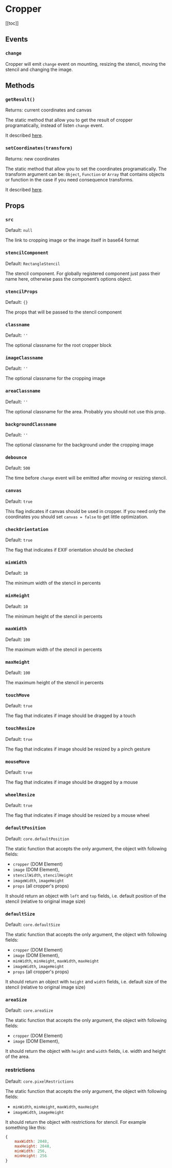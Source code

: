 # Cropper

[[toc]]

## Events

### `change`

Cropper will emit `change` event on mounting, resizing the stencil, moving the stencil and changing the image.

## Methods

### `getResult()`
Returns: current coordinates and canvas

The static method that allow you to get the result of cropper programatically, instead of listen `change` event.

It described [here](/tutorials/recipes.html#second-method).


### `setCoordinates(transform)`
Returns: new coordinates

The static method that allow you to set the coordinates programatically. The transform argument can be: `Object`, `Function` or `Array` that contains objects or function in the case if you need consequence transforms.

It described [here](/tutorials/recipes.html#second-method).

## Props

### `src`
Default: `null`

The link to cropping image or the image itself in base64 format

### `stencilComponent`
Default: `RectangleStencil`

The stencil component. For globally registered component just pass their name here, otherwise pass the component’s options object.


### `stencilProps`
Default: `{}`

The props that will be passed to the stencil component


### `classname`
Default: `''`

The optional classname for the root cropper block


### `imageClassname`
Default: `''`

The optional classname for the cropping image


### `areaClassname`
Default: `''`

The optional classname for the area. Probably you should not use this prop.


### `backgroundClassname`
Default: `''`

The optional classname for the background under the cropping image

### `debounce`
Default: `500`

The time before `change` event will be emitted after moving or resizing stencil.

### `canvas`
Default: `true`

This flag indicates if canvas should be used in cropper. If you need only the coordinates you should set `canvas = false` to get little optimization.

### `checkOrientation`
Default: `true`

The flag that indicates if EXIF orientation should be checked

### `minWidth`
Default: `10`

The minimum width of the stencil in percents

### `minHeight`
Default: `10`

The minimum height of the stencil in percents

### `maxWidth`
Default: `100`

The maximum width of the stencil in percents

### `maxHeight`
Default: `100`

The maximum height of the stencil in percents

### `touchMove`
Default: `true`

The flag that indicates if image should be dragged by a touch

### `touchResize`
Default: `true`

The flag that indicates if image should be resized by a pinch gesture

### `mouseMove`
Default: `true`

The flag that indicates if image should be dragged by a mouse

### `wheelResize`
Default: `true`

The flag that indicates if image should be resized by a mouse wheel

### `defaultPosition`
Default: `core.defaultPosition`

The static function that accepts the only argument, the object with following fields:
- `cropper` (DOM Element)
- `image` (DOM Element),
- `stencilWidth`, `stencilHeight`
- `imageWidth`, `imageHeight`
- `props` (all cropper's props)

It should return an object with `left` and `top` fields, i.e. default position of the stencil (relative to original image size)

### `defaultSize`
Default: `core.defaultSize`

The static function that accepts the only argument, the object with following fields:
- `cropper` (DOM Element)
- `image` (DOM Element),
- `minWidth`, `minHeight`, `maxWidth`, `maxHeight`
- `imageWidth`, `imageHeight`
- `props` (all cropper's props)

It should return an object with `height` and `width` fields, i.e. default size of the stencil (relative to original image size)

### `areaSize`
Default: `core.areaSize`

The static function that accepts the only argument, the object with following fields:
- `cropper` (DOM Element)
- `image` (DOM Element),

It should return the object with `height` and `width` fields, i.e. width and height of the area.

### restrictions
Default: `core.pixelRestrictions`

The static function that accepts the only argument, the object with following fields:
- `minWidth`, `minHeight`, `maxWidth`, `maxHeight`
- `imageWidth`, `imageHeight`

It should return the object with restrictions for stencil. For example something like this:
```js
{
	maxWidth: 2048,
	maxHeight: 2048,
	minWidth: 256,
	minHeight: 256
}
```
